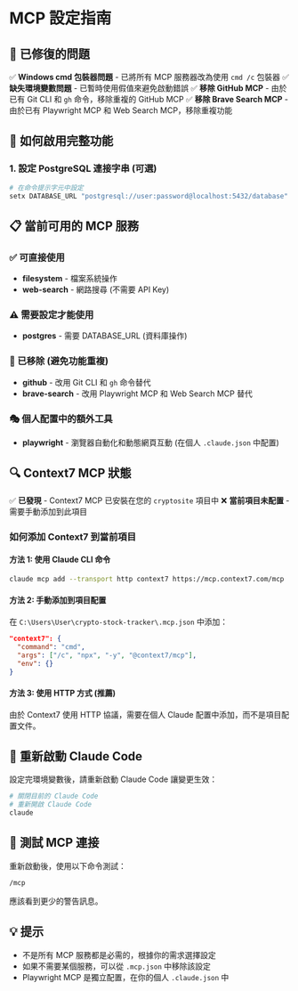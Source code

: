 # MCP 設定指南

## 🔧 已修復的問題

✅ **Windows cmd 包裝器問題** - 已將所有 MCP 服務器改為使用 `cmd /c` 包裝器
✅ **缺失環境變數問題** - 已暫時使用假值來避免啟動錯誤
✅ **移除 GitHub MCP** - 由於已有 Git CLI 和 `gh` 命令，移除重複的 GitHub MCP
✅ **移除 Brave Search MCP** - 由於已有 Playwright MCP 和 Web Search MCP，移除重複功能

## 🚀 如何啟用完整功能

### 1. 設定 PostgreSQL 連接字串 (可選)
```bash
# 在命令提示字元中設定
setx DATABASE_URL "postgresql://user:password@localhost:5432/database"
```

## 📋 當前可用的 MCP 服務

### ✅ 可直接使用
- **filesystem** - 檔案系統操作
- **web-search** - 網路搜尋 (不需要 API Key)

### ⚠️ 需要設定才能使用  
- **postgres** - 需要 DATABASE_URL (資料庫操作)

### 🚫 已移除 (避免功能重複)
- **github** - 改用 Git CLI 和 `gh` 命令替代
- **brave-search** - 改用 Playwright MCP 和 Web Search MCP 替代

### 🎭 個人配置中的額外工具
- **playwright** - 瀏覽器自動化和動態網頁互動 (在個人 `.claude.json` 中配置)

## 🔍 Context7 MCP 狀態

✅ **已發現** - Context7 MCP 已安裝在您的 `cryptosite` 項目中
❌ **當前項目未配置** - 需要手動添加到此項目

### 如何添加 Context7 到當前項目

#### 方法 1: 使用 Claude CLI 命令
```bash
claude mcp add --transport http context7 https://mcp.context7.com/mcp
```

#### 方法 2: 手動添加到項目配置
在 `C:\Users\User\crypto-stock-tracker\.mcp.json` 中添加：
```json
"context7": {
  "command": "cmd",
  "args": ["/c", "npx", "-y", "@context7/mcp"],
  "env": {}
}
```

#### 方法 3: 使用 HTTP 方式 (推薦)
由於 Context7 使用 HTTP 協議，需要在個人 Claude 配置中添加，而不是項目配置文件。

## 🔄 重新啟動 Claude Code

設定完環境變數後，請重新啟動 Claude Code 讓變更生效：

```bash
# 關閉目前的 Claude Code
# 重新開啟 Claude Code
claude
```

## 🧪 測試 MCP 連接

重新啟動後，使用以下命令測試：
```bash
/mcp
```

應該看到更少的警告訊息。

## 💡 提示

- 不是所有 MCP 服務都是必需的，根據你的需求選擇設定
- 如果不需要某個服務，可以從 `.mcp.json` 中移除該設定
- Playwright MCP 是獨立配置，在你的個人 `.claude.json` 中